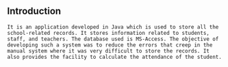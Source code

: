 
## Introduction
    It is an application developed in Java which is used to store all the school-related records. It stores information related to students, staff, and teachers. The database used is MS-Access. The objective of developing such a system was to reduce the errors that creep in the manual system where it was very difficult to store the records. It also provides the facility to calculate the attendance of the student.
